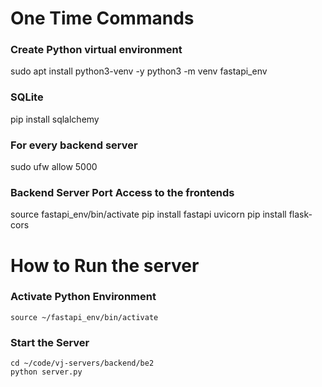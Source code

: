 # One Time Commands

### Create Python virtual environment 
sudo apt install python3-venv -y
python3 -m venv fastapi_env


### SQLite
pip install sqlalchemy


### For every backend server
sudo ufw allow 5000

### Backend Server Port Access to the frontends
source fastapi_env/bin/activate
pip install fastapi uvicorn
pip install flask-cors

# How to Run the server

### Activate Python Environment
```
source ~/fastapi_env/bin/activate
```

### Start the Server
```
cd ~/code/vj-servers/backend/be2
python server.py
```
